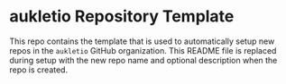 # aukletio Repository Template
This repo contains the template that is used to automatically setup new repos in the `aukletio` GitHub organization. This README file is replaced during setup with the new repo name and optional description when the repo is created.

